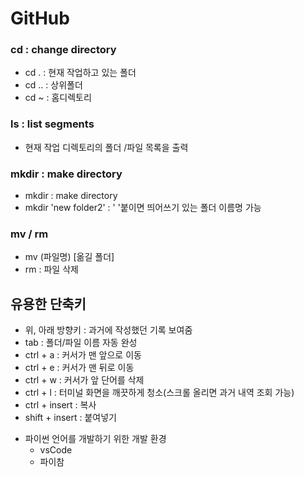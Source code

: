 # GitHub

### cd : change directory

- cd . : 현재 작업하고 있는 폴더
- cd .. : 상위폴더
- cd ~ : 홈디렉토리



### ls : list segments

- 현재 작업 디렉토리의 폴더 /파일 목록을 출력



### mkdir : make directory

- mkdir : make directory
- mkdir 'new folder2' : ' '붙이면 띄어쓰기 있는 폴더 이름명 가능



### mv / rm
- mv (파일명) [옮길 폴더]
- rm : 파일 삭제



## 유용한 단축키

 - 위, 아래 방향키 : 과거에 작성했던 기록 보여줌
 - tab : 폴더/파일 이름 자동 완성
 - ctrl + a : 커서가 맨 앞으로 이동
 - ctrl + e : 커서가 맨 뒤로 이동
 - ctrl + w : 커서가 앞 단어를 삭제
 - ctrl + l :  터미널 화면을 깨끗하게 청소(스크롤 올리면 과거 내역 조회 가능)
 - ctrl + insert : 복사
 - shift + insert : 붙여넣기



+ 파이썬 언어를 개발하기 위한 개발 환경
	+ vsCode 
	+ 파이참
